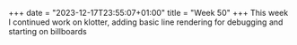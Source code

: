 +++
date = "2023-12-17T23:55:07+01:00"
title = "Week 50"
+++
This week I continued work on klotter, adding basic line rendering for debugging and starting on billboards
